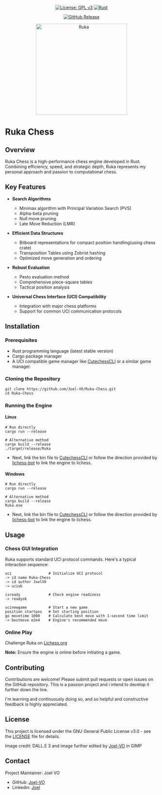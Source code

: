 <div align="center">

[![License: GPL v3](https://img.shields.io/badge/License-GPLv3-blue.svg)](https://www.gnu.org/licenses/gpl-3.0)
[![Rust](https://img.shields.io/badge/Rust-1.85.1%2B-orange.svg)](https://www.rust-lang.org/)


[![GitHub Release](https://img.shields.io/github/v/release/Joel-VO/Ruka-Chess?display_name=tag&color=green&label=Release)](https://github.com/Joel-VO/Ruka-Chess/releases)
</div>

<p align="center">
  <img src="https://github.com/user-attachments/assets/613145a1-e65c-4aca-ba22-5978d9e25e28" alt="Ruka" width="300">
</p>


# Ruka Chess

## Overview

Ruka Chess is a high-performance chess engine developed in Rust. Combining efficiency, speed, and strategic depth, 
Ruka represents my personal approach and passion to computational chess.

## Key Features

- **Search Algorithms**
  - Minimax algorithm with Principal Variation Search (PVS)
  - Alpha-beta pruning
  - Null move pruning
  - Late Move Reduction (LMR)

- **Efficient Data Structures**
  - Bitboard representations for compact position handling(using chess crate)
  - Transposition Tables using Zobrist hashing
  - Optimized move generation and ordering

- **Robust Evaluation**
  - Pesto evaluation method
  - Comprehensive piece-square tables
  - Tactical position analysis

- **Universal Chess Interface (UCI) Compatibility**
  - Integration with major chess platforms
  - Support for common UCI communication protocols

## Installation

### Prerequisites
- Rust programming language (latest stable version)
- Cargo package manager
- A UCI compatible game manager like [CutechessCLI](https://github.com/cutechess/cutechess) or a similar game manager. 

### Cloning the Repository

```shell
git clone https://github.com/Joel-VO/Ruka-Chess.git
cd Ruka-Chess
```

### Running the Engine

#### Linux
```shell
# Run directly
cargo run --release

# Alternative method
cargo build --release
./target/release/Ruka
```
- Next, link the bin file to [CutechessCLI](https://github.com/cutechess/cutechess) or follow the direction provided by [lichess-bot](https://github.com/lichess-bot-devs/lichess-bot?tab=readme-ov-file) to link the engine to lichess.

#### Windows
```shell
# Run directly
cargo run --release

# Alternative method
cargo build --release
Ruka.exe
```

- Next, link the bin file to [CutechessCLI](https://github.com/cutechess/cutechess) or follow the direction provided by [lichess-bot](https://github.com/lichess-bot-devs/lichess-bot?tab=readme-ov-file) to link the engine to lichess.

## Usage

### Chess GUI Integration

Ruka supports standard UCI protocol commands. Here's a typical interaction sequence:

```
uci                 # Initialize UCI protocol
-> id name Ruka-Chess
-> id author JoelVO
-> uciok

isready             # Check engine readiness
-> readyok

ucinewgame          # Start a new game
position startpos   # Set starting position
go movetime 1000    # Calculate best move with 1-second time limit
-> bestmove e2e4    # Engine's recommended move
```

### Online Play

Challenge Ruka on [Lichess.org](https://lichess.org/@/Ruka-Chess)

**Note:** Ensure the engine is online before initiating a game.

## Contributing

Contributions are welcome! Please submit pull requests or open issues on the GitHub repository. This is a passion project and i intend to develop it further down the line.

I'm learning and continuously doing so, and so helpful and constructive feedback is highly appreciated.

## License

This project is licensed under the GNU General Public License v3.0 - see the [LICENSE](LICENSE) file for details.

Image credit: DALL.E 3 and image further edited by [Joel-VO](https://github.com/Joel-VO) in GIMP

## Contact

Project Maintainer: Joel VO
- GitHub: [Joel-VO](https://github.com/Joel-VO)
- Linkedin: [Joel](https://www.linkedin.com/in/joel-oommen-63bb89271/)
